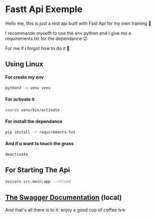 # Fastt Api Exemple
Hello me, this is just a rest api built with Fast Api for my own training 🤩

I recommande myselft to use the env python and I give me a requirements.txt for the dependance 😉

For me if i forgot how to do it 🤔 

## Using Linux

#### For create my env 
```bash
python3 -m venv venv 
```
#### For activate it
```bash
source venv/bin/activate
```
#### For install the dependance 
```bash
pip install -r requirements.txt
```
#### And if u want to touch the grass 
```bash
deactivate
```

## For Starting The Api
```bash
uvicorn src.main:app --reload
``` 

## [The Swagger Documentation](http://127.0.0.1:8000/docs) (local)

And that's all there is to it: enjoy a good cup of coffee ☕☕